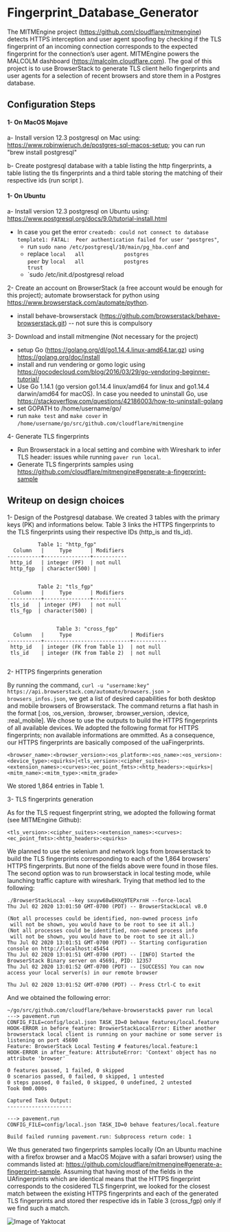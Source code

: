 # Fingerprint_Database_Generator
The MITMEngine project (https://github.com/cloudflare/mitmengine) detects HTTPS interception and user agent spoofing by checking if the TLS fingerprint of an incoming connection corresponds to the expected fingerprint for the connection’s user agent. MITMEngine powers the MALCOLM dashboard (https://malcolm.cloudflare.com). The goal of this project is to use BrowserStack to generate TLS client hello fingerprints and user agents for a selection of recent browsers and store them in a Postgres database.


## Configuration Steps

#### 1- On MacOS Mojave 

a- Install version 12.3 postgresql on Mac using: https://www.robinwieruch.de/postgres-sql-macos-setup;  you can run "brew install postgresql"

b- Create postgresql database with a table listing the http fingerprints, a table listing the tls fingerprints and a third table storing the matching of their respective ids (run script ). 
 
  
#### 1- On Ubuntu
 
a- Install version 12.3 postgresql on Ubuntu using: https://www.postgresql.org/docs/9.0/tutorial-install.html
  * In case you get the error `createdb: could not connect to database template1: FATAL:  Peer authentication failed for user "postgres"`,  
     * run `sudo nano /etc/postgresql/10/main/pg_hba.conf` and 
     * replace `local   all             postgres                                peer` by `local   all             postgres                                trust`
     * `sudo /etc/init.d/postgresql reload 


2- Create an account on BrowserStack (a free account would be enough for this project); automate browserstack for python using https://www.browserstack.com/automate/python. 
  * install behave-browserstack (https://github.com/browserstack/behave-browserstack.git) -- not sure this is compulsory
  
  
3- Download and install mitmengine (Not necessary for the project) 
  * setup Go (https://golang.org/dl/go1.14.4.linux-amd64.tar.gz) using https://golang.org/doc/install
  * install and run vendering or gomo logic using https://gocodecloud.com/blog/2016/03/29/go-vendoring-beginner-tutorial/ 
  * Use Go 1.14.1 (go version go1.14.4 linux/amd64 for linux and go1.14.4 darwin/amd64 for macOS). In case you needed to uninstall Go, use https://stackoverflow.com/questions/42186003/how-to-uninstall-golang
  * set GOPATH to /home/username/go/
  * run ``make test`` and ``make cover`` in ```/home/username/go/src/github.com/cloudflare/mitmengine```
 
 
4- Generate TLS fingerprints
  * Run Browserstack in a local setting and combine with Wireshark to infer TLS header: issues while running ```paver run local```. 
  * Generate TLS fingerprints samples using https://github.com/cloudflare/mitmengine#generate-a-fingerprint-sample
  


## Writeup on design choices

1- Design of the Postgresql database.
We created 3 tables with the primary keys (PK) and informations below. Table 3 links the HTTPS fingerprints to the TLS fingerprints using their respective IDs (http_is and tls_id). 

```
          Table 1: "http_fgp"
  Column   |     Type      | Modifiers
-----------+---------------+-----------
 http_id   | integer (PF)  | not null
 http_fgp  | character(500) |


          Table 2: "tls_fgp"
  Column   |     Type      | Modifiers
-----------+---------------+-----------
 tls_id   | integer (PF)   | not null
 tls_fgp  | character(500) | 


                Table 3: "cross_fgp"
  Column   |     Type                   | Modifiers
-----------+----------------------------+-----------
 http_id   | integer (FK from Table 1)  | not null
 tls_id    | integer (FK from Table 2)  | not null
 
```

2- HTTPS fingerprints generation

By running the command,  `curl -u "username:key" https://api.browserstack.com/automate/browsers.json > browsers_infos.json`, we get a list of desired capabilities for both desktop and mobile browsers of Browserstack. The command returns a flat hash in the format [:os, :os_version, :browser, :browser_version, :device, :real_mobile]. We chose to use the outputs to build the HTTPS fingerprints of all available devices. We adopted the following format for HTTPS fingerprints; non available informations are ommitted. As a consequence, our HTTPS fingerprints are basically composed of the uaFingerprints.

```<browser_name>:<browser_version>:<os_platform>:<os_name>:<os_version>:<device_type>:<quirks>|<tls_version>:<cipher_suites>:<extension_names>:<curves>:<ec_point_fmts>:<http_headers>:<quirks>|<mitm_name>:<mitm_type>:<mitm_grade>```

We stored 1,864 entries in Table 1.


3- TLS fingerprints generation

As for the TLS request fingerprint string, we adopted the following format (see MITMEngine Github):

```<tls_version>:<cipher_suites>:<extension_names>:<curves>:<ec_point_fmts>:<http_headers>:<quirks>```

We planned to use the selenium and network logs from browserstack to build the TLS fingerprints corresponding to each of the 1,864 browsers' HTTPS fingerprints. But none of the fields above were found in those files. The second option was to run browserstack in local testing mode, while launching traffic capture with wireshark. Trying that method led to the following: 

```
./BrowserStackLocal --key sxuyw68wEHXq9TEPxrnH --force-local
Thu Jul 02 2020 13:01:50 GMT-0700 (PDT) -- BrowserStackLocal v8.0

(Not all processes could be identified, non-owned process info
 will not be shown, you would have to be root to see it all.)
(Not all processes could be identified, non-owned process info
 will not be shown, you would have to be root to see it all.)
Thu Jul 02 2020 13:01:51 GMT-0700 (PDT) -- Starting configuration console on http://localhost:45454
Thu Jul 02 2020 13:01:51 GMT-0700 (PDT) -- [INFO] Started the BrowserStack Binary server on 45691, PID: 12357
Thu Jul 02 2020 13:01:52 GMT-0700 (PDT) -- [SUCCESS] You can now access your local server(s) in our remote browser

Thu Jul 02 2020 13:01:52 GMT-0700 (PDT) -- Press Ctrl-C to exit
```

And we obtained the following error:

```
~/go/src/github.com/cloudflare/behave-browserstack$ paver run local
---> pavement.run
CONFIG_FILE=config/local.json TASK_ID=0 behave features/local.feature
HOOK-ERROR in before_feature: BrowserStackLocalError: Either another browserstack local client is running on your machine or some server is listening on port 45690
Feature: BrowserStack Local Testing # features/local.feature:1
HOOK-ERROR in after_feature: AttributeError: 'Context' object has no attribute 'browser'

0 features passed, 1 failed, 0 skipped
0 scenarios passed, 0 failed, 0 skipped, 1 untested
0 steps passed, 0 failed, 0 skipped, 0 undefined, 2 untested
Took 0m0.000s

Captured Task Output:
---------------------

---> pavement.run
CONFIG_FILE=config/local.json TASK_ID=0 behave features/local.feature

Build failed running pavement.run: Subprocess return code: 1
```

We thus generated two fingerprints samples locally (On an Ubuntu machine with a firefox browser and a MacOS Mojave with a safari browser) using the commands listed at: https://github.com/cloudflare/mitmengine#generate-a-fingerprint-sample. Assuming that having most of the fields in the UAfingerprints which are identical means that the HTTPS fingerprint corresponds to the cosidered TLS fingerprint, we looked for the closest match between the existing HTTPS fingerprints and each of the generated TLS fingerprints and stored ther respective ids in Table 3 (cross_fgp) only if we find such a match. 


![Image of Yaktocat](https://octodex.github.com/images/yaktocat.png)
